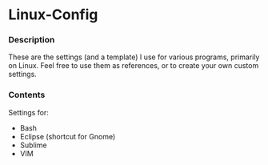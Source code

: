 # Linux-Config

### Description

These are the settings (and a template) I use for various programs, primarily on Linux. Feel free to use them as references, or to create your own custom settings.

### Contents

Settings for: 
- Bash
- Eclipse (shortcut for Gnome)
- Sublime
- VIM
